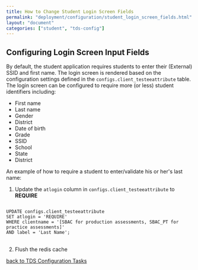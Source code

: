 ```yaml
---
title: How to Change Student Login Screen Fields
permalink: "deployment/configuration/student_login_screen_fields.html"
layout: "document"
categories: ["student", "tds-config"]
---
```


## Configuring Login Screen Input Fields
By default, the student application requires students to enter their (External) SSID and first name. The login screen is
rendered based on the configuration settings defined in the `configs.client_testeeattribute` table. The login screen can
be configured to require more (or less) student identifiers including:
- First name
- Last name
- Gender
- District
- Date of birth
- Grade
- SSID
- School
- State
- District

An example of how to require a student to enter/validate his or her's last name:
1. Update the `atlogin` column in `configs.client_testeeattribute` to **REQUIRE**

<div class="highlighter-rouge">
<pre class="highlight">
<code>
UPDATE configs.client_testeeattribute
SET atlogin = 'REQUIRE'
WHERE clientname = '<span class="placeholder">[SBAC for production assessments, SBAC_PT for practice assessments]</span>'
AND label = 'Last Name';
</code>
</pre>
</div>

2. Flush the redis cache

[back to TDS Configuration Tasks](index.html)